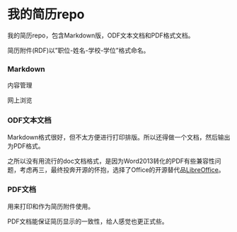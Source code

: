 我的简历repo
============

我的简历repo，包含Markdown版，ODF文本文档和PDF格式文档。

简历附件(RDF)以”职位-姓名-学校-学位”格式命名。

### Markdown

内容管理

网上浏览

### ODF文本文档

Markdown格式很好，但不太方便进行打印排版。所以还得做一个文档，然后输出为PDF格式。

之所以没有用流行的doc文档格式，是因为Word2013转化的PDF有些兼容性问题，考虑再三，最终投奔开源的怀抱，选择了Office的开源替代品[LibreOffice](https://www.libreoffice.org/)。

### PDF文档

用来打印和作为简历附件使用。

PDF文档能保证简历显示的一致性，给人感觉也更正式些。